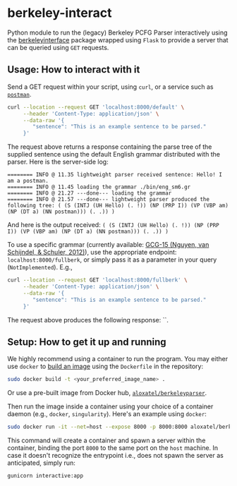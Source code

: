# berkeley-interact

Python module to run the (legacy) Berkeley PCFG Parser interactively using the 
[berkeleyinterface](https://github.com/btibs/berkeleyinterface) package wrapped using
`Flask` to provide a server that can be queried using `GET` requests.

## Usage: How to interact with it

Send a GET request within your script, using `curl`, or a service such as 
[`postman`](https://www.postman.com/downloads/?utm_source=postman-home).
```bash
curl --location --request GET 'localhost:8000/default' \
     --header 'Content-Type: application/json' \
     --data-raw '{
        "sentence": "This is an example sentence to be parsed."
     }'
```
The request above returns a response containing the parse tree of the supplied sentence
using the default English grammar distributed with the parser. 
Here is the server-side log:
```
======== INFO @ 11.35 lightweight parser received sentence: Hello! I am a postman.
======== INFO @ 11.45 loading the grammar ./bin/eng_sm6.gr
======== INFO @ 21.27 ---done--- loading the grammar
======== INFO @ 21.57 ---done--- lightweight parser produced the following tree: ( (S (INTJ (UH Hello) (. !)) (NP (PRP I)) (VP (VBP am) (NP (DT a) (NN postman))) (. .)) )
```
And here is the output received: `( (S (INTJ (UH Hello) (. !)) (NP (PRP I)) (VP (VBP am) (NP (DT a) (NN postman))) (. .)) )`


To use a specific grammar (currently available: [GCG-15 (Nguyen, van Schijndel, & Schuler, 2012)](https://aclanthology.org/C12-1130.pdf)), 
use the appropriate endpoint: `localhost:8000/fullberk`, or simply pass it as a parameter in your query (`NotImplemented`).
E.g., 
```bash
curl --location --request GET 'localhost:8000/fullberk' \
     --header 'Content-Type: application/json' \
     --data-raw '{
        "sentence": "This is an example sentence to be parsed."
     }'
```
The request above produces the following response: ``.

## Setup: How to get it up and running

We highly recommend using a container to run the program.
You may either use `docker` to [build an image](https://docs.docker.com/engine/reference/commandline/build/) 
using the `Dockerfile` in the repository:
```bash
sudo docker build -t <your_preferred_image_name> .
```
Or use a pre-built image from Docker hub, [`aloxatel/berkeleyparser`](https://hub.docker.com/repository/docker/aloxatel/berkeleyparser).

Then run the image inside a container using your choice of a container daemon (e.g., `docker`, `singularity`).
Here's an example using `docker`:
```bash
sudo docker run -it --net=host --expose 8000 -p 8000:8000 aloxatel/berkeleyparser:latest
```
This command will create a container and spawn a server within the container, binding the port `8000`
to the same port on the `host` machine. In case it doesn't recognize the entrypoint i.e., 
does not spawn the server as anticipated, simply run:
```bash
gunicorn interactive:app
```

